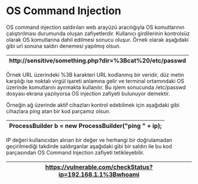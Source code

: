 # OS Command Injection

OS command injection saldırıları web arayüzü aracılığıyla OS komutlarının çalıştırılması durumunda oluşan zafiyetlerdir. Kullanıcı girdilerinin kontrolsüz olarak OS komutlarına dahil edilmesi sonucu oluşur. Örnek olarak aşağıdaki gibi url sonuna saldırı denemesi yapılmış olsun.

| **http://sensitive/something.php?dir=%3Bcat%20/etc/passwd** |
| :---------------------------------------------------------: |

Örnek URL üzerindeki %3B karakteri URL kodlanmış bir veridir, düz metin karşılığı ise noktalı virgül işareti anlamına gelir ve terminal ortamındaki OS üzerinde komutlarını ayırmakta kullanılır. Bu işlem sonucunda /etc/passwd dosyası ekrana yazılıyorsa OS injection zafiyeti bulunuyor demektir.

Örneğin ağ üzerinde aktif cihazları kontrol edebilmek için aşağıdaki gibi cihazlara ping atan bir kod parçamız olsun.

| **ProcessBuilder b = new ProcessBuilder("ping " + ip);** |
| :------------------------------------------------------: |

IP değeri kullanıcıdan alınan bir değer ve herhangi bir doğrulamadan geçirilmediği takdirde saldırganlar aşağıdaki gibi bir saldırı ile bu kod parçasından OS Command Injection zafiyeti tetikleyebilir.

| **https://vulnerable.com/checkStatus?ip=192.168.1.1%3Bwhoami** |
| :------------------------------------------------------------: |
